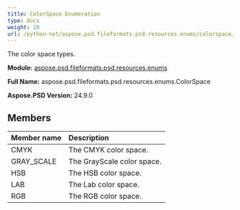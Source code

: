```yaml
---
title: ColorSpace Enumeration
type: docs
weight: 10
url: /python-net/aspose.psd.fileformats.psd.resources.enums/colorspace/
---
```


The color space types.

**Module:** [aspose.psd.fileformats.psd.resources.enums](/psd/python-net/aspose.psd.fileformats.psd.resources.enums/)

**Full Name:** aspose.psd.fileformats.psd.resources.enums.ColorSpace

**Aspose.PSD Version:** 24.9.0

## **Members**
| **Member name** | **Description** |
| :- | :- |
| CMYK | The CMYK color space. |
| GRAY_SCALE | The GrayScale color space. |
| HSB | The HSB color space. |
| LAB | The Lab color space. |
| RGB | The RGB color space. |
